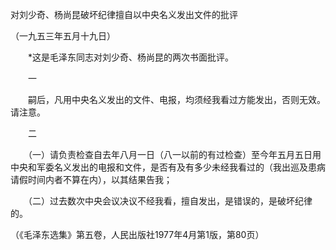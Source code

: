 对刘少奇、杨尚昆破坏纪律擅自以中央名义发出文件的批评

（一九五三年五月十九日）



　　*这是毛泽东同志对刘少奇、杨尚昆的两次书面批评。 



　　一 



　　嗣后，凡用中央名义发出的文件、电报，均须经我看过方能发出，否则无效。请注意。 



　　二 



　　（一）请负责检查自去年八月一日（八一以前的有过检查）至今年五月五日用中央和军委名义发出的电报和文件，是否有及有多少未经我看过的（我出巡及患病请假时间内者不算在内），以其结果告我； 



　　（二）过去数次中央会议决议不经我看，擅自发出，是错误的，是破坏纪律的。 



（《毛泽东选集》第五卷，人民出版社1977年4月第1版，第80页） 





 



　　 





